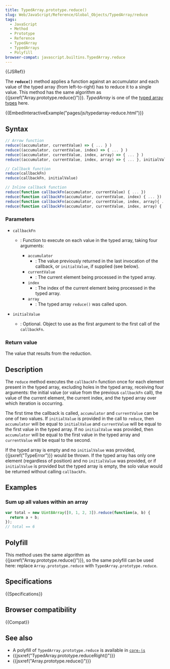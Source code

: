 ```yaml
---
title: TypedArray.prototype.reduce()
slug: Web/JavaScript/Reference/Global_Objects/TypedArray/reduce
tags:
  - JavaScript
  - Method
  - Prototype
  - Reference
  - TypedArray
  - TypedArrays
  - Polyfill
browser-compat: javascript.builtins.TypedArray.reduce
---
```

{{JSRef}}

The **`reduce()`** method applies a function against an accumulator and each
value of the typed array (from left-to-right) has to reduce it to a single
value. This method has the same algorithm as
{{jsxref("Array.prototype.reduce()")}}. _TypedArray_ is one of the
[typed array types](/en-US/docs/Web/JavaScript/Reference/Global_Objects/TypedArray#TypedArray_objects)
here.

{{EmbedInteractiveExample("pages/js/typedarray-reduce.html")}}

## Syntax

```js
// Arrow function
reduce((accumulator, currentValue) => { ... } )
reduce((accumulator, currentValue, index) => { ... } )
reduce((accumulator, currentValue, index, array) => { ... } )
reduce((accumulator, currentValue, index, array) => { ... }, initialValue)

// Callback function
reduce(callbackFn)
reduce(callbackFn, initialValue)

// Inline callback function
reduce(function callbackFn(accumulator, currentValue) { ... })
reduce(function callbackFn(accumulator, currentValue, index) { ... })
reduce(function callbackFn(accumulator, currentValue, index, array){ ... })
reduce(function callbackFn(accumulator, currentValue, index, array) { ... }, initialValue)
```

### Parameters

- `callbackFn`

  - : Function to execute on each value in the typed array, taking four
    arguments:

    - `accumulator`
      - : The value previously returned in the last invocation of the callback,
        or `initialValue`, if supplied (see below).
    - `currentValue`
      - : The current element being processed in the typed array.
    - `index`
      - : The index of the current element being processed in the typed array.
    - `array`
      - : The typed array `reduce()` was called upon.

- `initialValue`
  - : Optional. Object to use as the first argument to the first call of the
    `callbackFn`.

### Return value

The value that results from the reduction.

## Description

The `reduce` method executes the `callbackFn` function once for each element
present in the typed array, excluding holes in the typed array, receiving four
arguments: the initial value (or value from the previous `callbackFn` call), the
value of the current element, the current index, and the typed array over which
iteration is occurring.

The first time the callback is called, `accumulator` and `currentValue` can be
one of two values. If `initialValue` is provided in the call to `reduce`, then
`accumulator` will be equal to `initialValue` and `currentValue` will be equal
to the first value in the typed array. If no `initialValue` was provided, then
`accumulator` will be equal to the first value in the typed array and
`currentValue` will be equal to the second.

If the typed array is empty and no `initialValue` was provided,
{{jsxref("TypeError")}} would be thrown. If the typed array has only
one element (regardless of position) and no `initialValue` was provided, or if
`initialValue` is provided but the typed array is empty, the solo value would be
returned without calling `callbackFn`.

## Examples

### Sum up all values within an array

```js
var total = new Uint8Array([0, 1, 2, 3]).reduce(function(a, b) {
  return a + b;
});
// total == 6
```

## Polyfill

This method uses the same algorithm as
{{jsxref("Array.prototype.reduce()")}}, so the same polyfill can
be used here: replace `Array.prototype.reduce` with
`TypedArray.prototype.reduce`.

## Specifications

{{Specifications}}

## Browser compatibility

{{Compat}}

## See also

- A polyfill of `TypedArray.prototype.reduce` is available in
  [`core-js`](https://github.com/zloirock/core-js#ecmascript-typed-arrays)
- {{jsxref("TypedArray.prototype.reduceRight()")}}
- {{jsxref("Array.prototype.reduce()")}}
